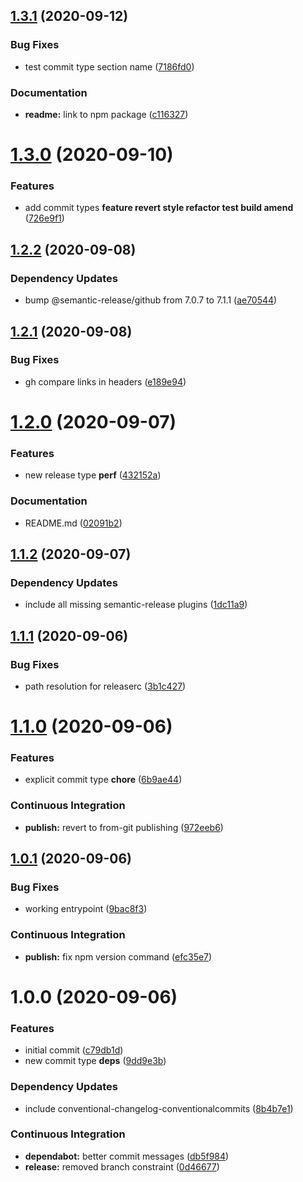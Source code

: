 ## [1.3.1](https://github.com/gliech/semantic-release-generic-github-config/compare/v1.3.0...v1.3.1) (2020-09-12)


### Bug Fixes

* test commit type section name ([7186fd0](https://github.com/gliech/semantic-release-generic-github-config/commit/7186fd0cd49a35df71766e04638d8b8b73f3f1d4))


### Documentation

* **readme:** link to npm package ([c116327](https://github.com/gliech/semantic-release-generic-github-config/commit/c116327eef07abc2deaca053e50699bedb656abc))

# [1.3.0](https://github.com/gliech/semantic-release-generic-github-config/compare/v1.2.2...v1.3.0) (2020-09-10)


### Features

* add commit types **feature revert style refactor test build amend** ([726e9f1](https://github.com/gliech/semantic-release-generic-github-config/commit/726e9f193d2814e46044a13e743b4dbb14cff83d))

## [1.2.2](https://github.com/gliech/semantic-release-generic-github-config/compare/v1.2.1...v1.2.2) (2020-09-08)


### Dependency Updates

* bump @semantic-release/github from 7.0.7 to 7.1.1 ([ae70544](https://github.com/gliech/semantic-release-generic-github-config/commit/ae70544c93700ca5dee1e61abf010b7f7f6ab526))

## [1.2.1](https://github.com/gliech/semantic-release-generic-github-config/compare/v1.2.0...v1.2.1) (2020-09-08)


### Bug Fixes

* gh compare links in headers ([e189e94](https://github.com/gliech/semantic-release-generic-github-config/commit/e189e94cce15d7e828c07497478ceeac1ae2915b))

# [1.2.0]() (2020-09-07)


### Features

* new release type **perf** ([432152a](https://github.com/gliech/semantic-release-generic-github-config/commit/432152a91def15c1ad08cd5b50d5121046a4f0dd))


### Documentation

* README.md ([02091b2](https://github.com/gliech/semantic-release-generic-github-config/commit/02091b210cabc20059e83db89f6b437b04a719c7))

## [1.1.2]() (2020-09-07)


### Dependency Updates

* include all missing semantic-release plugins ([1dc11a9](https://github.com/gliech/semantic-release-generic-github-config/commit/1dc11a99315fb5ee9d348817b136615b351edefa))

## [1.1.1]() (2020-09-06)


### Bug Fixes

* path resolution for releaserc ([3b1c427](https://github.com/gliech/semantic-release-generic-github-config/commit/3b1c42723e1f5653faef01f0dd5308570626c68d))

# [1.1.0]() (2020-09-06)


### Features

* explicit commit type **chore** ([6b9ae44](https://github.com/gliech/semantic-release-generic-github-config/commit/6b9ae44e0b0d67814390cf66956919dddc4ce628))


### Continuous Integration

* **publish:** revert to from-git publishing ([972eeb6](https://github.com/gliech/semantic-release-generic-github-config/commit/972eeb6fb4dbd8a9daae807b159523dafd52658b))

## [1.0.1]() (2020-09-06)


### Bug Fixes

* working entrypoint ([9bac8f3](https://github.com/gliech/semantic-release-generic-github-config/commit/9bac8f31f485b648f2ce1ca56cd1e542f5fdaae9))


### Continuous Integration

* **publish:** fix npm version command ([efc35e7](https://github.com/gliech/semantic-release-generic-github-config/commit/efc35e78415563d6d1d3b73844547bc9e6e58273))

# 1.0.0 (2020-09-06)


### Features

* initial commit ([c79db1d](https://github.com/gliech/semantic-release-generic-github-config/commit/c79db1d5243e47634149df310b0aafc69579d290))
* new commit type **deps** ([9dd9e3b](https://github.com/gliech/semantic-release-generic-github-config/commit/9dd9e3bc0508f976dc8486bae2439e2d7dca2468))


### Dependency Updates

* include conventional-changelog-conventionalcommits ([8b4b7e1](https://github.com/gliech/semantic-release-generic-github-config/commit/8b4b7e1343b3a99b3d60d863878bcf13588c5c02))


### Continuous Integration

* **dependabot:** better commit messages ([db5f984](https://github.com/gliech/semantic-release-generic-github-config/commit/db5f9849d7108cf1d95a8be1a4e424fbab7ddd76))
* **release:** removed branch constraint ([0d46677](https://github.com/gliech/semantic-release-generic-github-config/commit/0d46677f33d69e203c06fdb53e565daf256d0169))
